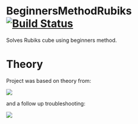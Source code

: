 # BeginnersMethodRubiks [![Build Status](https://travis-ci.org/RomekRJM/BeginnersMethodRubiks.svg?branch=master)](https://travis-ci.org/RomekRJM/BeginnersMethodRubiks)
Solves Rubiks cube using beginners method.

# Theory
Project was based on theory from:

[![](https://img.youtube.com/vi/1t1OL2zN0LQ/0.jpg)](https://www.youtube.com/watch?v=1t1OL2zN0LQ)

and a follow up troubleshooting:

[![](https://img.youtube.com/vi/Vj7D9eym930/0.jpg)](https://www.youtube.com/watch?v=Vj7D9eym930)
